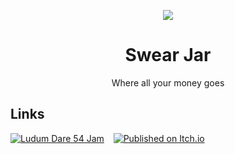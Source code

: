 <div align="center">

![](media/icon-legacy.png)

# Swear Jar

Where all your money goes

</div>

## Links

[![Ludum Dare 54 Jam](https://img.shields.io/badge/ludum_dare_55-extra-%23ee5533)](https://ldjam.com/events/ludum-dare/54/swear-jar)
 
[![Published on Itch.io](https://img.shields.io/badge/itch.io-published-%2390ce59)](https://steffo.itch.io/swear-jar)
